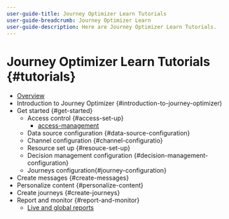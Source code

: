 ```yaml
---
user-guide-title: Journey Optimizer Learn Tutorials
user-guide-breadcrumb: Journey Optimizer Learn
user-guide-description: Here are Journey Optimizer Learn Tutorials.
---
```


# Journey Optimizer Learn Tutorials {#tutorials}

+ [Overview](/help/overview.md)
+ Introduction to Journey Optimizer {#introduction-to-journey-optimizer)
+ Get started {#get-started}
  + Access control {#access-set-up}
    + [access-management](/help/set-up-access/access-management.md)
  + Data source configuration {#data-source-configuration}
  + Channel configuration {#channel-configuratio}
  + Resource set up {#resouce-set-up}
  + Decision management configuration {#decision-management-configuration}
  + Journeys configuration{#journey-configuration}
+ Create messages {#create-messages}
+ Personalize content {#personalize-content}
+ Create journeys {#create-journeys}
+ Report and monitor {#report-and-monitor}
  + [Live and global reports](/help/report-and-monitor/live-and-global-reports.md)
